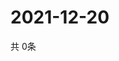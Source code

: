 # 2021-12-20
  共 0条

  <!-- BEGIN -->
  <!-- 最后更新时间Mon Dec 20 2021 23:04:09 GMT+0000 (Coordinated Universal Time) -->
  
  <!-- END -->
  
  